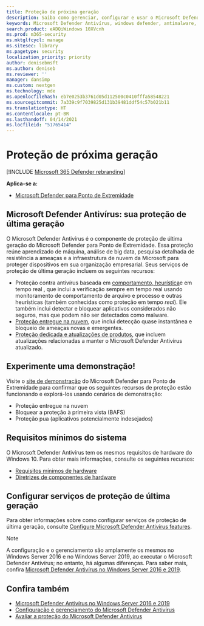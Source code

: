 ```yaml
---
title: Proteção de próxima geração
description: Saiba como gerenciar, configurar e usar o Microsoft Defender Antivírus, antimalware e proteção antivírus integrados.
keywords: Microsoft Defender Antivírus, windows defender, antimalware, scep, proteção do ponto de extremidade do centro de sistema, gerenciador de configuração do system center, vírus, malware, ameaça, detecção, proteção, segurança
search.product: eADQiWindows 10XVcnh
ms.prod: m365-security
ms.mktglfcycl: manage
ms.sitesec: library
ms.pagetype: security
localization_priority: priority
author: denisebmsft
ms.author: deniseb
ms.reviewer: ''
manager: dansimp
ms.custom: nextgen
ms.technology: mde
ms.openlocfilehash: eb7e0253b3761d05d112500c0410fffa58548221
ms.sourcegitcommit: 7a339c9f7039825d131b39481ddf54c57b021b11
ms.translationtype: HT
ms.contentlocale: pt-BR
ms.lasthandoff: 04/14/2021
ms.locfileid: "51765414"
---
```

# <a name="next-generation-protection"></a>Proteção de próxima geração

[!INCLUDE [Microsoft 365 Defender rebranding](../../includes/microsoft-defender.md)]

**Aplica-se a:**

- [Microsoft Defender para Ponto de Extremidade](/microsoft-365/security/defender-endpoint/)

## <a name="microsoft-defender-antivirus-your-next-generation-protection"></a>Microsoft Defender Antivírus: sua proteção de última geração

O Microsoft Defender Antivírus é o componente de proteção de última geração do Microsoft Defender para Ponto de Extremidade. Essa proteção reúne aprendizado de máquina, análise de big data, pesquisa detalhada de resistência a ameaças e a infraestrutura de nuvem da Microsoft para proteger dispositivos em sua organização empresarial. Seus serviços de proteção de última geração incluem os seguintes recursos:

- Proteção contra antivírus baseada em [comportamento, heurística](configure-protection-features-microsoft-defender-antivirus.md)e em tempo real , que inclui a verificação sempre em tempo real usando monitoramento de comportamento de arquivo e processo e outras heurísticas (também conhecidas como proteção em tempo *real*). Ele também inclui detectar e bloquear aplicativos considerados não seguros, mas que podem não ser detectados como malware.
- [Proteção entregue na nuvem](cloud-protection-microsoft-defender-antivirus.md), que inclui detecção quase instantânea e bloqueio de ameaças novas e emergentes.
- [Proteção dedicada e atualizações de produtos](manage-updates-baselines-microsoft-defender-antivirus.md), que incluem atualizações relacionadas a manter o Microsoft Defender Antivírus atualizado.

## <a name="try-a-demo"></a>Experimente uma demonstração!

Visite o [site de demonstração](https://demo.wd.microsoft.com?ocid=cx-wddocs-testground) do Microsoft Defender para Ponto de Extremidade para confirmar que os seguintes recursos de proteção estão funcionando e explorá-los usando cenários de demonstração:
- Proteção entregue na nuvem
- Bloquear a proteção à primeira vista (BAFS)
- Proteção pua (aplicativos potencialmente indesejados)

## <a name="minimum-system-requirements"></a>Requisitos mínimos do sistema

O Microsoft Defender Antivírus tem os mesmos requisitos de hardware do Windows 10. Para obter mais informações, consulte os seguintes recursos:

- [Requisitos mínimos de hardware](/windows-hardware/design/minimum/minimum-hardware-requirements-overview)
- [Diretrizes de componentes de hardware](/windows-hardware/design/component-guidelines/components)

## <a name="configure-next-generation-protection-services"></a>Configurar serviços de proteção de última geração

Para obter informações sobre como configurar serviços de proteção de última geração, consulte [Configure Microsoft Defender Antivírus features](configure-microsoft-defender-antivirus-features.md).

> [!Note]  
> A configuração e o gerenciamento são amplamente os mesmos no Windows Server 2016 e no Windows Server 2019, ao executar o Microsoft Defender Antivírus; no entanto, há algumas diferenças. Para saber mais, confira [Microsoft Defender Antivírus no Windows Server 2016 e 2019](microsoft-defender-antivirus-on-windows-server.md).

## <a name="see-also"></a>Confira também

- [Microsoft Defender Antivírus no Windows Server 2016 e 2019](microsoft-defender-antivirus-on-windows-server.md)
- [Configuração e gerenciamento do Microsoft Defender Antivírus](configuration-management-reference-microsoft-defender-antivirus.md)
- [Avaliar a proteção do Microsoft Defender Antivírus](evaluate-microsoft-defender-antivirus.md)